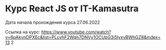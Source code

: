# Курс React JS от IT-Kamasutra

Дата начала прохождения курса 27.06.2022

Ссылка на курс: https://www.youtube.com/watch?v=6pAkynDPXEc&list=PLcvhF2Wqh7DNVy1OCUpG3i5lyxyBWhGZ8&index=13
2